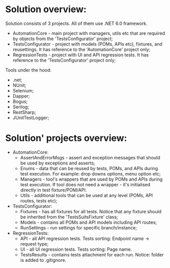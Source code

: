 # Solution overview:
Solution consists of 3 projects. All of them use .NET 6.0 framework.    
- AutomationCore - main project with managers, utils etc that are required by objects from the 'TestsConfigurator' project;
- TestsConfigurator - project with models (POMs, APIs etc), fixtures, and reusettings. It has reference to the 'AutomationCore' project only;
- RegressionTests - project with UI and API regression tests. It has reference to the 'TestsConfigurator' project only;

Tools under the hood:
- .net;
- NUnit;
- Selenium;
- Dapper;
- Bogus;
- Serilog;
- RestSharp;
- JUnitTestLogger;

# Solution' projects overview:
- AutomationCore:
  - AssertAndErrorMsgs - assert and exception messages that should be used by exceptions and asserts;
  - Enums - data that can be reused by tests, POMs, and APIs during test execution. For example: drop downs options, menu option etc;
  - Managers - tool's wrappers that are used by POMs and APIs during test execution. If tool does not need a wrapper - it's initialised directly in test fixture/POM/API. 
  - Utils - additional tools that can be used at any level (POMs, API routes, tests etc);
- TestsConfigurator:
  - Fixtures - has all fixtures for all tests. Notice that any fixture should be inherited from the 'TestsSuitsFixture' class;
  - Models - contains all POMs and API models including API routes; 
  - RunSettings - run settings for specific branch/instance;
- RegressionTests: 
  - API - all API regression tests. Tests sorting: Endpoint name -> request type;
  - UI -  all UI regression tests. Tests sorting: Page name.
  - TestsResults - contains tests attachment for each run. Notice: folder is added to .gitignore. 

